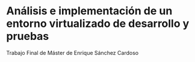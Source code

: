 # Análisis e implementación de un entorno virtualizado de desarrollo y pruebas

Trabajo Final de Máster de Enrique Sánchez Cardoso

